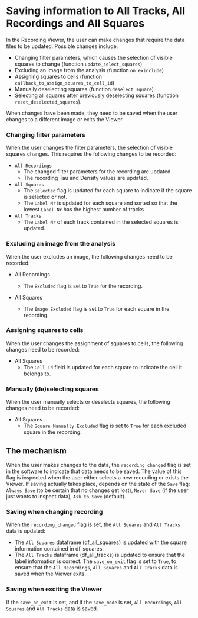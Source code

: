 # Saving information to All Tracks, All Recordings and All Squares

In the Recording Viewer, the user can make changes that require the data files to be updated.
Possible changes include:

- Changing filter parameters, which causes the selection of visible squares to change (function `update_select_squares`)
- Excluding an image from the analysis (function `on_exinclude`)
- Assigning squares to cells (function `callback_to_assign_squares_to_cell_id`)
- Manually deselecting squares (function `deselect_square`)
- Selecting all squares after previously deselecting squares (function `reset_deselected_squares`).

When changes have been made, they need to be saved when the user changes to a different image or exits the Viewer.


### Changing filter parameters

When the user changes the filter parameters, the selection of visible squares changes.
This requires the following changes to be recorded:

- `All Recordings`
  - The changed filter parameters for the recording are updated.
  - The recording Tau and Density values are updated.
- `All Squares`
  - The `Selected` flag is updated for each square to indicate if the square is selected or not.
  - The `Label Nr` is updated for each square and sorted so that the lowest `Label Nr` has the highest number of tracks
- `All Tracks`
  -  The `Label Nr` of each track contained in the selected squares is updated.

### Excluding an image from the analysis

When the user excludes an image, the following changes need to be recorded:

- All Recordings
  - The `Excluded` flag is set to `True` for the recording.

- All Squares
  - The `Image Excluded` flag is set to `True` for each square in the recording.

### Assigning squares to cells

When the user changes the assignment of squares to cells, the following changes need to be recorded:

- All Squares
  - The `Cell Id` field is updated for each square to indicate the cell it belongs to.

### Manually (de)selecting squares

When the user manually selects or deselects squares, the following changes need to be recorded:

- All Squares
  - The `Square Manually Excluded` flag is set to `True` for each excluded square in the recording.


## The mechanism

When the user makes changes to the data, the `recording_changed` flag is set in the software to indicate that data needs to be saved.
The value of this flag is inspected when the user either selects a new recording or exists the Viewer.
If saving actually takes place, depends on the state of the `Save` flag: `Always Save`
(to be certain that no changes get lost), `Never Save` (if the user just wants to inspect data), `Ask to Save` (default).

### Saving when changing recording

When the `recording_changed` flag is set, the `All Squares` and `All Tracks` data is updated:
- The `All Squares` dataframe (df_all_squares) is updated with the square information contained in df_squares.
- The `All Tracks` dataframe (df_all_tracks) is updated to ensure that the label information is correct.
The `save_on_exit` flag is set to `True`,
to ensure that the `All Recordings`, `All Squares` and `All Tracks` data is saved when the Viewer exits.

### Saving when exciting the Viewer

If the `save_on_exit` is set, and if the `save_mode` is set, `All Recordings`, `All Squares` and `All Tracks` data is saved.
